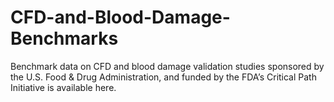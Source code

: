 # CFD-and-Blood-Damage-Benchmarks
Benchmark data on CFD and blood damage validation studies sponsored by the U.S. Food &amp; Drug Administration, and funded by the FDA’s Critical Path Initiative is available here.
